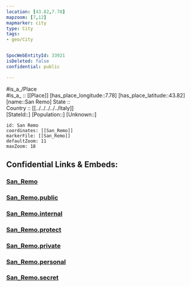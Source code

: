 ```yaml
---
location: [43.82,7.78] 
mapzoom: [7,12] 
mapmarker: city 
type: City
tags:
- geo/City


SpocWebEntityId: 33921
isDeleted: false
confidential: public

---
```

#is_a_/Place  
#is_a_ :: [[Place]] 
[has_place_longitude::7.78] 
[has_place_latitude::43.82] 
[name::San Remo] 
State ::  
Country :: [[../../../../../Italy]]  
[StateId::] 
[Population::] 
[Unknown::] 


```leaflet
id: San Remo
coordinates: [[San_Remo]] 
markerFile: [[San_Remo]] 
defaultZoom: 11 
maxZoom: 18
```


## Confidential Links & Embeds: 

### [San_Remo](/_Standards/Earth/Continent/Europe/Europe~South/Italy/regions~Italy/Liguria/Imperia.Province/City/San_Remo.md) 

### [San_Remo.public](/_public/Earth/Continent/Europe/Europe~South/Italy/regions~Italy/Liguria/Imperia.Province/City/San_Remo.public.md) 

### [San_Remo.internal](/_internal/Earth/Continent/Europe/Europe~South/Italy/regions~Italy/Liguria/Imperia.Province/City/San_Remo.internal.md) 

### [San_Remo.protect](/_protect/Earth/Continent/Europe/Europe~South/Italy/regions~Italy/Liguria/Imperia.Province/City/San_Remo.protect.md) 

### [San_Remo.private](/_private/Earth/Continent/Europe/Europe~South/Italy/regions~Italy/Liguria/Imperia.Province/City/San_Remo.private.md) 

### [San_Remo.personal](/_personal/Earth/Continent/Europe/Europe~South/Italy/regions~Italy/Liguria/Imperia.Province/City/San_Remo.personal.md) 

### [San_Remo.secret](/_secret/Earth/Continent/Europe/Europe~South/Italy/regions~Italy/Liguria/Imperia.Province/City/San_Remo.secret.md)

